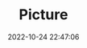 ---
weight: 1
images:
- /images/edited/167.jpeg
title: Picture
date: 2022-10-24 22:47:06
tags: [luminarneo,work,ILCE-7M3,41.0,bird,person]
---